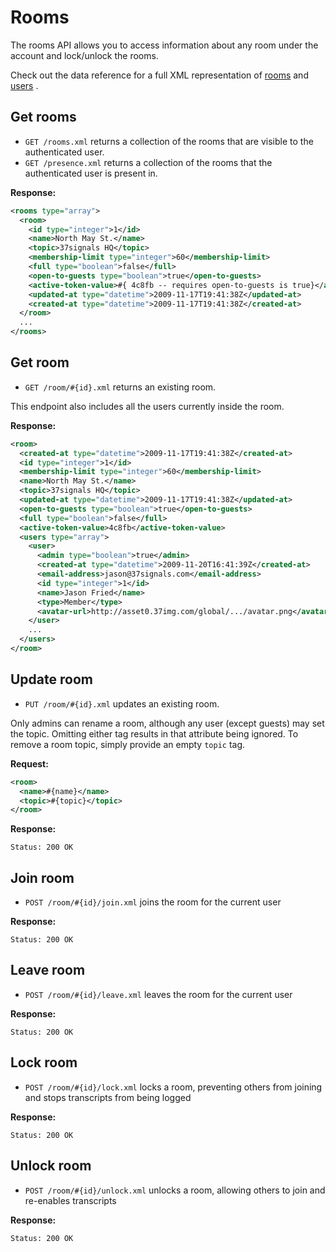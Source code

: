 Rooms
=====

The rooms API allows you to access information about any room under the account and lock/unlock the rooms.

Check out the data reference for a full XML representation of [rooms](https://github.com/37signals/campfire-api/blob/master/sections/data_reference.md#room) and [users](https://github.com/37signals/campfire-api/blob/master/sections/data_reference.md#user) .


Get rooms
---------

* `GET /rooms.xml` returns a collection of the rooms that are visible to the authenticated user.
* `GET /presence.xml` returns a collection of the rooms that the authenticated user is present in.

**Response:**

``` xml
<rooms type="array">
  <room>
    <id type="integer">1</id>
    <name>North May St.</name>
    <topic>37signals HQ</topic>
    <membership-limit type="integer">60</membership-limit>
    <full type="boolean">false</full>
    <open-to-guests type="boolean">true</open-to-guests>
    <active-token-value>#{ 4c8fb -- requires open-to-guests is true}</active-token-value>
    <updated-at type="datetime">2009-11-17T19:41:38Z</updated-at>
    <created-at type="datetime">2009-11-17T19:41:38Z</created-at>
  </room>
  ...
</rooms>
```


Get room
--------

* `GET /room/#{id}.xml` returns an existing room. 

This endpoint also includes all the users currently inside the room.

**Response:**

``` xml
<room>
  <created-at type="datetime">2009-11-17T19:41:38Z</created-at>
  <id type="integer">1</id>
  <membership-limit type="integer">60</membership-limit>
  <name>North May St.</name>
  <topic>37signals HQ</topic>
  <updated-at type="datetime">2009-11-17T19:41:38Z</updated-at>
  <open-to-guests type="boolean">true</open-to-guests>
  <full type="boolean">false</full>
  <active-token-value>4c8fb</active-token-value>
  <users type="array">
    <user>
      <admin type="boolean">true</admin>
      <created-at type="datetime">2009-11-20T16:41:39Z</created-at>
      <email-address>jason@37signals.com</email-address>
      <id type="integer">1</id>
      <name>Jason Fried</name>
      <type>Member</type>
      <avatar-url>http://asset0.37img.com/global/.../avatar.png</avatar-url>
    </user>
    ...
  </users>
</room>
```


Update room
-----------

* `PUT /room/#{id}.xml` updates an existing room. 

Only admins can rename a room, although any user (except guests) may set the topic. Omitting either tag results in that attribute being ignored. To remove a room topic, simply provide an empty `topic` tag.

**Request:**

``` xml
<room>
  <name>#{name}</name>
  <topic>#{topic}</topic>
</room>
```

**Response:**

    Status: 200 OK


Join room
---------

* `POST /room/#{id}/join.xml` joins the room for the current user

**Response:**

    Status: 200 OK


Leave room
----------

* `POST /room/#{id}/leave.xml` leaves the room for the current user

**Response:**

    Status: 200 OK


Lock room
---------

* `POST /room/#{id}/lock.xml` locks a room, preventing others from joining and stops transcripts from being logged

**Response:**

    Status: 200 OK


Unlock room
-----------

* `POST /room/#{id}/unlock.xml` unlocks a room, allowing others to join and re-enables transcripts

**Response:**

    Status: 200 OK
